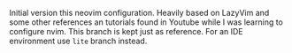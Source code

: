 Initial version this neovim configuration. 
Heavily based on LazyVim and some other references an tutorials found in Youtube while I was learning to configure nvim.
This branch is kept just as reference. For an IDE environment use `lite` branch instead.

